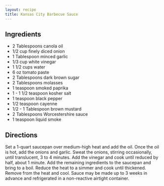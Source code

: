 ```yaml
---
layout: recipe
title: Kansas City Barbecue Sauce
---
```


## Ingredients

* 2 Tablespoons canola oil
* 1/2 cup finely diced onion
* 1 Tablespoon minced garlic
* 1/3 cup white vinegar
* 1 1/2 cups water
* 6 oz tomato paste
* 2 Tablespoons dark brown sugar
* 2 Tablespoons molasses
* 1 teaspoon smoked paprika
* 1 - 1 1/2 teaspoon kosher salt
* 1 teaspoon black pepper
* 1/2 teaspoon cayenne
* 1/2 - 1 Tablespoon brown mustard
* 2 Tablespoons Worcestershire sauce
* 1 teaspoon liquid smoke

## Directions

Set a 1-quart saucepan over medium-high heat and add the oil. Once the
oil is hot, add the onions and garlic. Sweat the onions, stirring
occasionally, until translucent, 3 to 4 minutes. Add the vinegar and
cook until reduced by half, about 1 minute. Add the remaining
ingredients to the saucepan and bring to a boil. Reduce the heat to a
simmer and cook until thickened. Remove from the heat and cool. Sauce
may be made up to 3 weeks in advance and refrigerated in a non-reactive
airtight container.
